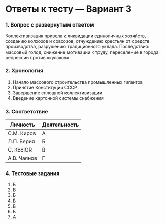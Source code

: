 # Ответы к тесту — Вариант 3

### 1. Вопрос с развернутым ответом

Коллективизация привела к ликвидации единоличных хозяйств, созданию колхозов и совхозов, отчуждению крестьян от средств производства, разрушению традиционного уклада. Последствия: массовый голод, снижение мотивации к труду, переселение в города, репрессии против «кулаков».

### 2. Хронология

1. Начало массового строительства промышленных гигантов  
2. Принятие Конституции СССР  
3. Завершение сплошной коллективизации  
4. Введение карточной системы снабжения  

### 3. Соответствие

| Личность        | Деятельность                              |
|-----------------|------------------------------------------|
| С.М. Киров      | А                                        |
| Л.П. Берия      | Б                                        |
| С. КосIOR       | В                                        |
| А.В. Чаянов     | Г                                        |

### 4. Тестовые задания

1. Б  
2. В  
3. Б  
4. Б  
5. Б  
6. Б  
7. А  
